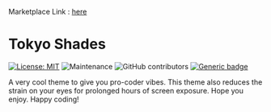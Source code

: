Marketplace Link : [here](https://marketplace.visualstudio.com/items?itemName=NittishnaDhar.tokyo-shades)

# Tokyo Shades 
[![License: MIT](https://img.shields.io/badge/License-MIT-yellow.svg)](https://opensource.org/licenses/MIT) ![Maintenance](https://img.shields.io/maintenance/yes/2022) ![GitHub contributors](https://img.shields.io/github/contributors/xyandraa9/Tokyo-Shades-VSCode-Theme-Extension) [![Generic badge](https://img.shields.io/badge/Marketplace-VSCode-green.svg)](https://marketplace.visualstudio.com/items?itemName=NittishnaDhar.tokyo-shades)

A very cool theme to give you pro-coder vibes. This theme also reduces the strain on your eyes for prolonged hours of screen exposure. 
Hope you enjoy. Happy coding!

